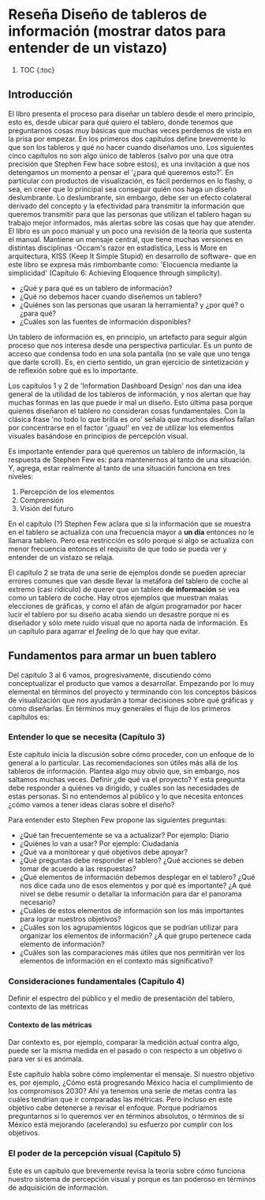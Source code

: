 # Reseña Diseño de tableros de información (mostrar datos para entender de un vistazo)

1. TOC
{:toc}

## Introducción

El libro presenta el proceso para diseñar un tablero desde el mero principio, esto es, desde ubicar para qué quiero el tablero, donde tenemos que preguntarnos cosas muy básicas que muchas veces perdemos de vista en la prisa por empezar. En los primeros dos capítulos define brevemente lo que son los tableros y qué no hacer cuando diseñamos uno. Los siguientes cinco capítulos no son algo único de tableros (salvo por una que otra precisión que Stephen Few hace sobre estos), es una invitación a que nos detengamos un momento a pensar el '¿para qué queremos esto?'. En particular con productos de visualización, es fácil perdernos en lo flashy, o sea, en creer que lo principal sea conseguir quién nos haga un diseño deslumbrante. Lo deslumbrante, sin embargo, debe ser un efecto colateral derivado del concepto y la efectividad para transmitir la información que queremos transmitir para que las personas que utilizan el tablero hagan su trabajo mejor informados, más alertas sobre las cosas que hay que atender. El libro es un poco manual y un poco una revisión de la teoría que sustenta el manual. Mantiene un mensaje central, que tiene muchas versiones en distintas disciplinas -Occam's razor en estadística, Less is More en arquitectura, KISS (Keep It Simple Stupid) en desarrollo de software- que en este libro se expresa más rimbombante como: 'Elocuencia mediante la simplicidad' (Capítulo 6: Achieving Eloquence through simplicity).

* ¿Qué y para qué es un tablero de información?
* ¿Qué no debemos hacer cuando diseñemos un tablero?
* ¿Quiénes son las personas que usaran la herramienta? y ¿por qué? o ¿para qué?
* ¿Cuáles son las fuentes de información disponibles?

Un tablero de información es, en principio, un artefacto para seguir algún proceso que nos interesa desde una perspectiva particular. Es un punto de acceso que condensa todo en una sola pantalla (no se vale que uno tenga que darle scroll). Es, en cierto sentido, un gran ejercicio de sintetización y de reflexión sobre qué es lo importante. 

Los capítulos 1 y 2 de 'Information Dashboard Design' nos dan una idea general de la utilidad de los tableros de información, y nos alertan que hay muchas formas en las que puede ir mal un diseño. Esto última pasa porque quienes diseñaron el tablero no consideran cosas fundamentales. Con la clásica frase  'no todo lo que brilla es oro' señala que muchos diseños fallan por concentrarse en el factor '¡guau!' en vez de utilizar los elementos visuales basándose en principios de percepción visual.

Es importante entender para qué queremos un tablero de información, la respuesta de Stephen Few es: para mantenernos al tanto de una situación. Y, agrega, estar realmente al tanto de una situación funciona en tres niveles:

1. Percepción de los elementos
2. Comprensión
3. Visión del futuro

En el capítulo (?) Stephen Few aclara que si la información que se muestra en el tablero se actualiza con una frecuencia mayor a **un día** entonces no le llamara tablero. Pero esa restricción es sólo porque si algo se actualiza con menor frecuencia entonces el requisito de que todo se pueda ver y entender de un vistazo se relaja. 

El capítulo 2 se trata de una serie de ejemplos donde se pueden apreciar errores comunes que van desde llevar la metáfora del tablero de coche al extremo (casi ridículo) de querer que un tablero **de información** se vea como un tablero de coche. Hay otros ejemplos que muestran malas elecciones de gráficas, y como el afán de algún programador por hacer lucir el tablero por su diseño acaba siendo un desastre porque ni es diseñador y sólo mete ruido visual que no aporta nada de información. Es un capítulo para agarrar el *feeling* de lo que hay que evitar.

## Fundamentos para armar un buen tablero

Del capítulo 3 al 6 vamos, progresivamente, discutiendo cómo conceptualizar el producto que vamos a desarrollar. Empezando por lo muy elemental en términos del proyecto y terminando con los conceptos básicos de visualización que nos ayudarán a tomar decisiones sobre qué gráficas y cómo diseñarlas. En términos muy generales el flujo de los primeros capítulos es:

### Entender lo que se necesita (Capítulo 3)

Este capítulo inicia la discusión sobre cómo proceder, con un enfoque de lo general a lo particular. Las recomendaciones son útiles más allá de los tableros de información. Plantea algo muy obvio que, sin embargo, nos saltamos muchas veces. Definir ¿de qué va el proyecto? Y esta pregunta debe responder a quiénes va dirigido, y cuáles son las necesidades de estas personas. Si no entendemos al público y lo que necesita entonces ¿cómo vamos a tener ideas claras sobre el diseño?

Para entender esto Stephen Few propone las siguientes preguntas:

* ¿Qué tan frecuentemente se va a actualizar? Por ejemplo: Diario
* ¿Quiénes lo van a usar? Por ejemplo: Ciudadanía
* ¿Qué va a monitorear y qué objetivos debe apoyar?
* ¿Qué preguntas debe responder el tablero? ¿Qué acciones se deben tomar de acuerdo a las respuestas?
* ¿Qué elementos de información debemos desplegar en el tablero? ¿Qué nos dice cada uno de esos elementos y por qué es importante? ¿A qué nivel se debe resumir o detallar  la información para dar el panorama necesario?
* ¿Cuáles de estos elementos de información son los más importantes para lograr nuestros objetivos?
* ¿Cuáles son los agrupamientos lógicos que se podrían utilizar para organizar los elementos de información? ¿A qué grupo pertenece cada elemento de información?
* ¿Cuáles son las comparaciones más útiles que nos permitirán ver los elementos de información en el contexto más significativo?


### Consideraciones fundamentales (Capítulo 4)

Definir el espectro del público y el medio de presentación del tablero, contexto de las métricas

#### Contexto de las métricas

Dar contexto es, por ejemplo, comparar la medición actual contra algo, puede ser la misma medida en el pasado o con respecto a un objetivo o para ver si es anómala. 

Este capítulo habla sobre cómo implementar el mensaje. Si nuestro objetivo es, por ejemplo, ¿Cómo está progresando México hacia el cumplimiento de los compromisos 2030? Ahí ya tenemos una serie de metas contra las cuáles tendrían que ir comparadas las métricas. Pero incluso en este objetivo cabe detenerse a revisar el enfoque. Porque podríamos preguntarnos si lo queremos ver en términos absolutos, o términos de si México está mejorando (acelerando) su esfuerzo por cumplir con los objetivos.  

### El poder de la percepción visual (Capítulo 5)

Este es un capítulo que brevemente revisa la teoría sobre cómo funciona nuestro sistema de percepción visual y porque es tan poderoso en términos de adquisición de información.
